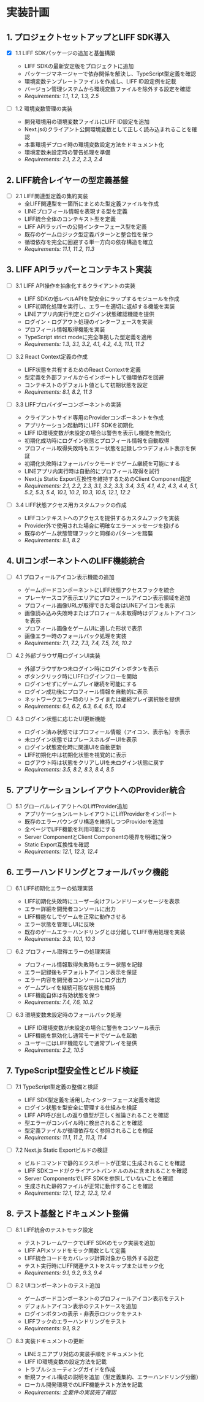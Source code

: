 # 実装計画

## 1. プロジェクトセットアップとLIFF SDK導入

- [x] 1.1 LIFF SDKパッケージの追加と基盤構築
  - LIFF SDKの最新安定版をプロジェクトに追加
  - パッケージマネージャーで依存関係を解決し、TypeScript型定義を確認
  - 環境変数テンプレートファイルを作成し、LIFF ID設定例を記載
  - バージョン管理システムから環境変数ファイルを除外する設定を確認
  - _Requirements: 1.1, 1.2, 1.3, 2.5_

- [ ] 1.2 環境変数管理の実装
  - 開発環境用の環境変数ファイルにLIFF ID設定を追加
  - Next.jsのクライアント公開環境変数として正しく読み込まれることを確認
  - 本番環境デプロイ時の環境変数設定方法をドキュメント化
  - 環境変数未設定時の警告処理を準備
  - _Requirements: 2.1, 2.2, 2.3, 2.4_

## 2. LIFF統合レイヤーの型定義基盤

- [ ] 2.1 LIFF関連型定義の集約実装
  - 全LIFF関連型を一箇所にまとめた型定義ファイルを作成
  - LINEプロフィール情報を表現する型を定義
  - LIFF統合全体のコンテキスト型を定義
  - LIFF APIラッパーの公開インターフェース型を定義
  - 既存のゲームロジック型定義パターンと整合性を保つ
  - 循環依存を完全に回避する単一方向の依存構造を確立
  - _Requirements: 11.1, 11.2, 11.3_

## 3. LIFF APIラッパーとコンテキスト実装

- [ ] 3.1 LIFF API操作を抽象化するクライアントの実装
  - LIFF SDKの低レベルAPIを型安全にラップするモジュールを作成
  - LIFF初期化処理を実行し、エラーを適切に返却する機能を実装
  - LINEアプリ内実行判定とログイン状態確認機能を提供
  - ログイン・ログアウト処理のインターフェースを実装
  - プロフィール情報取得機能を実装
  - TypeScript strict modeに完全準拠した型定義を適用
  - _Requirements: 1.3, 3.1, 3.2, 4.1, 4.2, 4.3, 11.1, 11.2_

- [ ] 3.2 React Context定義の作成
  - LIFF状態を共有するためのReact Contextを定義
  - 型定義を外部ファイルからインポートして循環依存を回避
  - コンテキストのデフォルト値として初期状態を設定
  - _Requirements: 8.1, 8.2, 11.3_

- [ ] 3.3 LIFFプロバイダーコンポーネントの実装
  - クライアントサイド専用のProviderコンポーネントを作成
  - アプリケーション起動時にLIFF SDKを初期化
  - LIFF ID環境変数が未設定の場合は警告を表示し機能を無効化
  - 初期化成功時にログイン状態とプロフィール情報を自動取得
  - プロフィール取得失敗時もエラー状態を記録しつつデフォルト表示を保証
  - 初期化失敗時はフォールバックモードでゲーム継続を可能にする
  - LINEアプリ内実行時は自動的にプロフィール取得を試行
  - Next.js Static Export互換性を維持するためのClient Component指定
  - _Requirements: 2.1, 2.2, 2.3, 3.1, 3.2, 3.3, 3.4, 3.5, 4.1, 4.2, 4.3, 4.4, 5.1, 5.2, 5.3, 5.4, 10.1, 10.2, 10.3, 10.5, 12.1, 12.2_

- [ ] 3.4 LIFF状態アクセス用カスタムフックの作成
  - LIFFコンテキストへのアクセスを提供するカスタムフックを実装
  - Provider外で使用された場合に明確なエラーメッセージを投げる
  - 既存のゲーム状態管理フックと同様のパターンを踏襲
  - _Requirements: 8.1, 8.2_

## 4. UIコンポーネントへのLIFF機能統合

- [ ] 4.1 プロフィールアイコン表示機能の追加
  - ゲームボードコンポーネントにLIFF状態アクセスフックを統合
  - プレーヤースコア表示エリアにプロフィールアイコン表示領域を追加
  - プロフィール画像URLが取得できた場合はLINEアイコンを表示
  - 画像読み込み失敗時またはプロフィール未取得時はデフォルトアイコンを表示
  - プロフィール画像をゲームUIに適した形状で表示
  - 画像エラー時のフォールバック処理を実装
  - _Requirements: 7.1, 7.2, 7.3, 7.4, 7.5, 7.6, 10.2_

- [ ] 4.2 外部ブラウザ用ログインUI実装
  - 外部ブラウザかつ未ログイン時にログインボタンを表示
  - ボタンクリック時にLIFFログインフローを開始
  - ログインせずにゲームプレイ継続を可能にする
  - ログイン成功後にプロフィール情報を自動的に表示
  - ネットワークエラー時のリトライまたは継続プレイ選択肢を提供
  - _Requirements: 6.1, 6.2, 6.3, 6.4, 6.5, 10.4_

- [ ] 4.3 ログイン状態に応じたUI更新機能
  - ログイン済み状態ではプロフィール情報（アイコン、表示名）を表示
  - 未ログイン状態ではプレースホルダーUIを表示
  - ログイン状態変化時に関連UIを自動更新
  - LIFF初期化中は初期化状態を視覚的に表示
  - ログアウト時は状態をクリアしUIを未ログイン状態に戻す
  - _Requirements: 3.5, 8.2, 8.3, 8.4, 8.5_

## 5. アプリケーションレイアウトへのProvider統合

- [ ] 5.1 グローバルレイアウトへのLiffProvider追加
  - アプリケーションルートレイアウトにLiffProviderをインポート
  - 既存のエラーバウンダリ構造を維持しつつProviderを追加
  - 全ページでLIFF機能を利用可能にする
  - Server ComponentとClient Componentの境界を明確に保つ
  - Static Export互換性を確認
  - _Requirements: 12.1, 12.3, 12.4_

## 6. エラーハンドリングとフォールバック機能

- [ ] 6.1 LIFF初期化エラーの処理実装
  - LIFF初期化失敗時にユーザー向けフレンドリーメッセージを表示
  - エラー詳細を開発者コンソールに出力
  - LIFF機能なしでゲームを正常に動作させる
  - エラー状態を管理しUIに反映
  - 既存のゲームエラーハンドリングとは分離してLIFF専用処理を実装
  - _Requirements: 3.3, 10.1, 10.3_

- [ ] 6.2 プロフィール取得エラーの処理実装
  - プロフィール情報取得失敗時もエラー状態を記録
  - エラー記録後もデフォルトアイコン表示を保証
  - エラー内容を開発者コンソールにログ出力
  - ゲームプレイを継続可能な状態を維持
  - LIFF機能自体は有効状態を保つ
  - _Requirements: 7.4, 7.6, 10.2_

- [ ] 6.3 環境変数未設定時のフォールバック処理
  - LIFF ID環境変数が未設定の場合に警告をコンソール表示
  - LIFF機能を無効化し通常モードでゲームを起動
  - ユーザーにはLIFF機能なしで通常プレイを提供
  - _Requirements: 2.2, 10.5_

## 7. TypeScript型安全性とビルド検証

- [ ] 7.1 TypeScript型定義の整備と検証
  - LIFF SDK型定義を活用したインターフェース定義を確認
  - ログイン状態を型安全に管理する仕組みを検証
  - LIFF API呼び出しの返り値型が正しく推論されることを確認
  - 型エラーがコンパイル時に検出されることを確認
  - 型定義ファイルが循環依存なく参照されることを検証
  - _Requirements: 11.1, 11.2, 11.3, 11.4_

- [ ] 7.2 Next.js Static Exportビルドの検証
  - ビルドコマンドで静的エクスポートが正常に生成されることを確認
  - LIFF SDKコードがクライアントバンドルのみに含まれることを確認
  - Server ComponentsでLIFF SDKを参照していないことを確認
  - 生成された静的ファイルが正常に動作することを確認
  - _Requirements: 12.1, 12.2, 12.3, 12.4_

## 8. テスト基盤とドキュメント整備

- [ ] 8.1 LIFF統合のテストモック設定
  - テストフレームワークでLIFF SDKのモック実装を追加
  - LIFF APIメソッドをモック関数として定義
  - LIFF統合コードをカバレッジ計算対象から除外する設定
  - テスト実行時にLIFF関連テストをスキップまたはモック化
  - _Requirements: 9.1, 9.2, 9.3, 9.4_

- [ ] 8.2 UIコンポーネントのテスト追加
  - ゲームボードコンポーネントのプロフィールアイコン表示をテスト
  - デフォルトアイコン表示のテストケースを追加
  - ログインボタンの表示・非表示ロジックをテスト
  - LIFFフックのエラーハンドリングをテスト
  - _Requirements: 9.1, 9.2_

- [ ] 8.3 実装ドキュメントの更新
  - LINEミニアプリ対応の実装手順をドキュメント化
  - LIFF ID環境変数の設定方法を記載
  - トラブルシューティングガイドを作成
  - 新規ファイル構成の説明を追加（型定義集約、エラーハンドリング分離）
  - ローカル開発環境でのLIFF機能テスト方法を記載
  - _Requirements: 全要件の実装完了確認_
